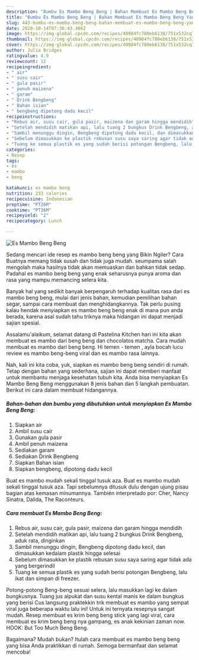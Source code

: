 ```yaml
---
description: "Bumbu Es Mambo Beng Beng | Bahan Membuat Es Mambo Beng Beng Yang Lezat"
title: "Bumbu Es Mambo Beng Beng | Bahan Membuat Es Mambo Beng Beng Yang Lezat"
slug: 443-bumbu-es-mambo-beng-beng-bahan-membuat-es-mambo-beng-beng-yang-lezat
date: 2020-10-14T07:36:43.486Z
image: https://img-global.cpcdn.com/recipes/40984fc780eb6138/751x532cq70/es-mambo-beng-beng-foto-resep-utama.jpg
thumbnail: https://img-global.cpcdn.com/recipes/40984fc780eb6138/751x532cq70/es-mambo-beng-beng-foto-resep-utama.jpg
cover: https://img-global.cpcdn.com/recipes/40984fc780eb6138/751x532cq70/es-mambo-beng-beng-foto-resep-utama.jpg
author: Julia Bridges
ratingvalue: 4.9
reviewcount: 12
recipeingredient:
- " air"
- " susu cair"
- " gula pasir"
- " penuh maizena"
- " garam"
- " Drink Bengbeng"
- " Bahan isian"
- " bengbeng dipotong dadu kecil"
recipeinstructions:
- "Rebus air, susu cair, gula pasir, maizena dan garam hingga mendidih"
- "Setelah mendidih matikan api, lalu tuang 2 bungkus Drink Bengbeng, aduk rata, dinginkan"
- "Sambil menunggu dingin, Bengbeng dipotong dadu kecil, dan dimasukkan kedalam plastik hingga selesai"
- "Sebelum dimasukkan ke plastik rebusan susu saya saring agar tidak ada yang bergerindil"
- "Tuang ke semua plastik es yang sudah berisi potongan Bengbeng, lalu ikat dan simpan di freezer."
categories:
- Resep
tags:
- es
- mambo
- beng

katakunci: es mambo beng 
nutrition: 233 calories
recipecuisine: Indonesian
preptime: "PT26M"
cooktime: "PT36M"
recipeyield: "2"
recipecategory: Lunch

---
```



![Es Mambo Beng Beng](https://img-global.cpcdn.com/recipes/40984fc780eb6138/751x532cq70/es-mambo-beng-beng-foto-resep-utama.jpg)

Sedang mencari ide resep es mambo beng beng yang Bikin Ngiler? Cara Buatnya memang tidak susah dan tidak juga mudah. seumpama salah mengolah maka hasilnya tidak akan memuaskan dan bahkan tidak sedap. Padahal es mambo beng beng yang enak seharusnya punya aroma dan rasa yang mampu memancing selera kita.

Banyak hal yang sedikit banyak berpengaruh terhadap kualitas rasa dari es mambo beng beng, mulai dari jenis bahan, kemudian pemilihan bahan segar, sampai cara membuat dan menghidangkannya. Tak perlu pusing kalau hendak menyiapkan es mambo beng beng enak di mana pun anda berada, karena asal sudah tahu triknya maka hidangan ini dapat menjadi sajian spesial.

Assalamu&#39;alaikum, selamat datang di Pastelina Kitchen hari ini kita akan membuat es mambo dari beng beng dan chocolatos matcha. Cara mudah membuat es mambo dari beng beng. Hi temen - temen , ayla bocah lucu review es mambo beng-beng viral dan es mambo rasa lainnya.


Nah, kali ini kita coba, yuk, siapkan es mambo beng beng sendiri di rumah. Tetap dengan bahan yang sederhana, sajian ini dapat memberi manfaat untuk membantu menjaga kesehatan tubuh kita. Anda bisa menyiapkan Es Mambo Beng Beng menggunakan 8 jenis bahan dan 5 langkah pembuatan. Berikut ini cara dalam membuat hidangannya.

<!--inarticleads1-->

##### Bahan-bahan dan bumbu yang dibutuhkan untuk menyiapkan Es Mambo Beng Beng:

1. Siapkan  air
1. Ambil  susu cair
1. Gunakan  gula pasir
1. Ambil  penuh maizena
1. Sediakan  garam
1. Sediakan  Drink Bengbeng
1. Siapkan  Bahan isian
1. Siapkan  bengbeng, dipotong dadu kecil


Buat es mambo mudah sekali tinggal tusuk aza. Buat es mambo mudah sekali tinggal tusuk aza. Tapi sebelumnya ditusuk dulu dengan ujung pisau bagian atas kemasan minumannya. También interpretado por: Cher, Nancy Sinatra, Dalida, The Raconteurs. 

<!--inarticleads2-->

##### Cara membuat Es Mambo Beng Beng:

1. Rebus air, susu cair, gula pasir, maizena dan garam hingga mendidih
1. Setelah mendidih matikan api, lalu tuang 2 bungkus Drink Bengbeng, aduk rata, dinginkan
1. Sambil menunggu dingin, Bengbeng dipotong dadu kecil, dan dimasukkan kedalam plastik hingga selesai
1. Sebelum dimasukkan ke plastik rebusan susu saya saring agar tidak ada yang bergerindil
1. Tuang ke semua plastik es yang sudah berisi potongan Bengbeng, lalu ikat dan simpan di freezer.


Potong-potong Beng-beng sesuai selera, lalu masukkan lagi ke dalam bungkusnya. Tuang jus alpukat dan susu kental manis ke dalam bungkus yang berisi Cus langsung praktekkin trik membuat es mambo yang sempat viral juga beberapa waktu lalu ini! Untuk ini ternyata resepnya sangat mudah. Resep membuat es krim beng beng stick yang lagi viral, cara membuat es krim beng beng nya gampang, es anak kekinian zaman now. HOOK: But Too Much Beng Beng. 

Bagaimana? Mudah bukan? Itulah cara membuat es mambo beng beng yang bisa Anda praktikkan di rumah. Semoga bermanfaat dan selamat mencoba!
